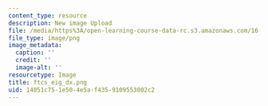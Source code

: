 ```yaml
---
content_type: resource
description: New image Upload
file: /media/https%3A/open-learning-course-data-rc.s3.amazonaws.com/16-90-computational-methods-in-aerospace-engineering-spring-2014/14051c751e504e5af4359109553002c2_ftcs_eig_dx.png
file_type: image/png
image_metadata:
  caption: ''
  credit: ''
  image-alt: ''
resourcetype: Image
title: ftcs_eig_dx.png
uid: 14051c75-1e50-4e5a-f435-9109553002c2
---
```

